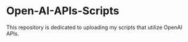 # Open-AI-APIs-Scripts
This repository is dedicated to uploading my scripts that utilize OpenAI APIs.
